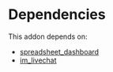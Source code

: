 # Dependencies

This addon depends on:

- [spreadsheet_dashboard](https://github.com/bringout/oca-ocb-report/tree/4e577cd23c66a8737b2d352e51d5971560b07cfd/odoo-bringout-oca-ocb-spreadsheet_dashboard)
- [im_livechat](https://github.com/bringout/oca-ocb-mail/tree/dba59fd2db10fc6a6fa1b0d807bf3edad793f7c3/odoo-bringout-oca-ocb-im_livechat)
